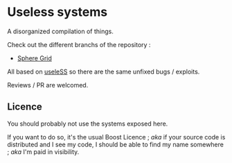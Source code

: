 # Useless systems

A disorganized compilation of things.

Check out the different branchs of the repository :
- [Sphere Grid](https://github.com/SPSquonK/useless-systems/tree/sphere-grid)

All based on [useleSS](https://github.com/SPSquonK/useleSS) so there are
the same unfixed bugs / exploits.

Reviews / PR are welcomed.

## Licence

You should probably not use the systems exposed here.

If you want to do so, it's the usual Boost Licence ;
*aka* if your source code
is distributed and I see my code, I should be able to find my name somewhere
; *aka* I'm paid in visibility.
